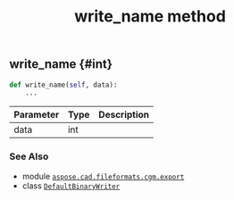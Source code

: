 ﻿---
title: write_name method
second_title: Aspose.CAD for Python via .NET API References
description: 
type: docs
weight: 200
url: /python-net/aspose.cad.fileformats.cgm.export/defaultbinarywriter/write_name/
is_root: false
---

## write_name {#int}





```python
def write_name(self, data):
    ...
```


| Parameter | Type | Description |
| :- | :- | :- |
| data | int |  |



### See Also
* module [`aspose.cad.fileformats.cgm.export`](../../)
* class [`DefaultBinaryWriter`](/cad/python-net/aspose.cad.fileformats.cgm.export/defaultbinarywriter)
